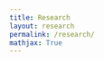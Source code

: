 ```yaml
---
title: Research
layout: research
permalink: /research/
mathjax: True
---
```


<!-- This page is automatically generated by the layout for research, markdown content will be ignored! -->
